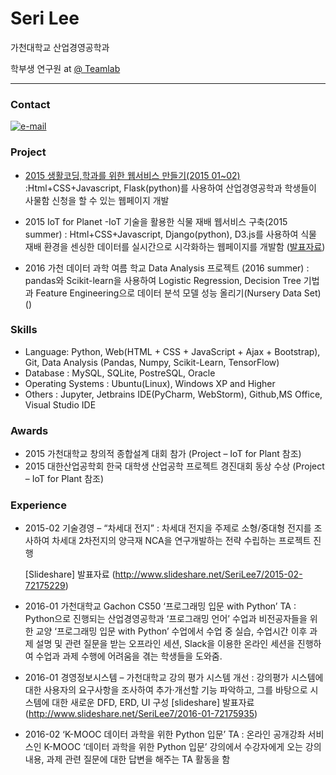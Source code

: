 # Seri Lee
가천대학교 산업경영공학과

학부생 연구원 at [@ Teamlab](https://github.com/TeamLab)

* * * 

### Contact 
[![e-mail](https://img.shields.io/badge/email-asdd565seri@gmail.com-blue.svg)](mailto:asdd565seri@gmail.com)

### Project

- [2015 생활코딩,학과를 위한 웹서비스 만들기(2015 01~02)](https://github.com/seri4511/Typica)
	:Html+CSS+Javascript, Flask(python)를 사용하여 산업경영공학과 학생들이 사물함 신청을 할 수 있는 웹페이지 개발

- 2015 IoT for Planet -IoT 기술을 활용한 식물 재배 웹서비스 구축(2015  summer)
	: Html+CSS+Javascript, Django(python), D3.js를 사용하여 식물 재배 환경을 센싱한 데이터를 실시간으로 시각화하는 웹페이지를 개발함 ([발표자료](http://www.slideshare.net/secret/pulCZZH1wFk2uJ))
	
- 2016 가천 데이터 과학 여름 학교 Data Analysis 프로젝트 (2016 summer)
	: pandas와 Scikit-learn을 사용하여 Logistic Regression, Decision Tree 기법과 Feature	 Engineering으로 데이터 분석 모델 성능 올리기(Nursery Data Set)()


### Skills

- Language: Python, Web(HTML +  CSS + JavaScript + Ajax + Bootstrap), Git, Data Analysis (Pandas, Numpy, Scikit-Learn, TensorFlow)
- Database : MySQL, SQLite, PostreSQL, Oracle
- Operating Systems : Ubuntu(Linux), Windows XP and Higher
- Others : Jupyter, Jetbrains IDE(PyCharm, WebStorm), Github,MS Office, Visual Studio IDE


### Awards
- 2015 가천대학교 창의적 종합설계 대회 참가 (Project – IoT for Plant 참조)
- 2015 대한산업공학회 한국 대학생 산업공학 프로젝트 경진대회 동상 수상 (Project – IoT for Plant 참조)


### Experience
- 2015-02 기술경영 – “차세대 전지”
	: 차세대 전지을 주제로 소형/중대형 전지를 조사하여  차세대 2차전지의 양극재 NCA을 연구개발하는 전략 수립하는 프로젝트 진행
	
    [Slideshare] 발표자료 (http://www.slideshare.net/SeriLee7/2015-02-72175229)

- 2016-01 가천대학교 Gachon CS50 ‘프로그래밍 입문 with Python’ TA
	: Python으로 진행되는 산업경영공학과 ‘프로그래밍 언어’ 수업과 비전공자들을 위한 교양 ‘프로그래밍 입문 with Python’ 수업에서 수업 중 실습, 수업시간 이후 과제 설명 및 관련 질문을 받는 오프라인 세션, Slack을 이용한 온라인 세션을 진행하여 수업과 과제 수행에 어려움을 겪는 학생들을 도와줌.

- 2016-01 경영정보시스템 – 가천대학교 강의 평가 시스템 개선
	: 강의평가 시스템에 대한 사용자의 요구사항을 조사하여 추가·개선할 기능 파악하고, 그를 바탕으로 시스템에 대한 새로운 DFD, ERD, UI 구성
 [slideshare] 발표자료(http://www.slideshare.net/SeriLee7/2016-01-72175935)
 
- 2016-02 ‘K-MOOC 데이터 과학을 위한 Python 입문’ TA
	: 온라인 공개강좌 서비스인 K-MOOC ‘데이터 과학을 위한 Python 입문’ 강의에서 수강자에게 오는 강의 내용, 과제 관련 질문에 대한 답변을 해주는 TA 활동을 함
